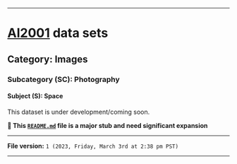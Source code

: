 
***

# [AI2001](https://github.com/seanpm2001/AI2001/) data sets

## Category: Images

### Subcategory (SC): Photography

#### Subject (S): Space

This dataset is under development/coming soon.

**🌱️ This [`README.md`](/README.md) file is a major stub and need significant expansion**

***

**File version:** `1 (2023, Friday, March 3rd at 2:38 pm PST)`

***
